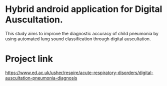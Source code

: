 # Hybrid android application for Digital Auscultation.
This study aims to improve the diagnostic accuracy of child pneumonia by using automated lung sound classification through digital auscultation.
# Project link
https://www.ed.ac.uk/usher/respire/acute-respiratory-disorders/digital-auscultation-pneumonia-diagnosis
